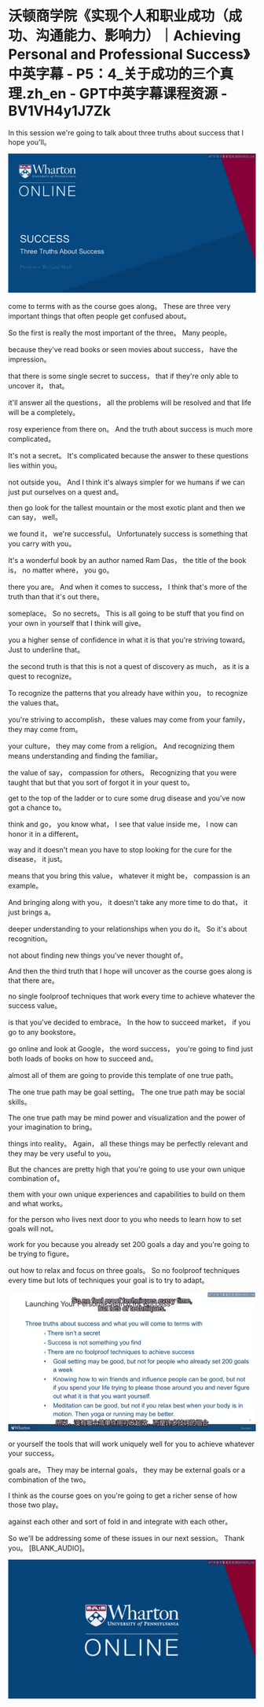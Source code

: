 # 沃顿商学院《实现个人和职业成功（成功、沟通能力、影响力）｜Achieving Personal and Professional Success》中英字幕 - P5：4_关于成功的三个真理.zh_en - GPT中英字幕课程资源 - BV1VH4y1J7Zk

In this session we're going to talk about three truths about success that I hope you'll。

![](img/debde9ca11274b866a964506487d32ef_1.png)

come to terms with as the course goes along。 These are three very important things that often people get confused about。

So the first is really the most important of the three。 Many people。

because they've read books or seen movies about success， have the impression。

that there is some single secret to success， that if they're only able to uncover it， that。

it'll answer all the questions， all the problems will be resolved and that life will be a completely。

rosy experience from there on。 And the truth about success is much more complicated。

It's not a secret。 It's complicated because the answer to these questions lies within you。

not outside you。 And I think it's always simpler for we humans if we can just put ourselves on a quest and。

then go look for the tallest mountain or the most exotic plant and then we can say， well。

we found it， we're successful。 Unfortunately success is something that you carry with you。

It's a wonderful book by an author named Ram Das， the title of the book is， no matter where， you go。

there you are。 And when it comes to success， I think that's more of the truth than that it's out there。

someplace。 So no secrets。 This is all going to be stuff that you find on your own in yourself that I think will give。

you a higher sense of confidence in what it is that you're striving toward。 Just to underline that。

the second truth is that this is not a quest of discovery as much， as it is a quest to recognize。

To recognize the patterns that you already have within you， to recognize the values that。

you're striving to accomplish， these values may come from your family， they may come from。

your culture， they may come from a religion。 And recognizing them means understanding and finding the familiar。

the value of say， compassion for others。 Recognizing that you were taught that but that you sort of forgot it in your quest to。

get to the top of the ladder or to cure some drug disease and you've now got a chance to。

think and go， you know what， I see that value inside me， I now can honor it in a different。

way and it doesn't mean you have to stop looking for the cure for the disease， it just。

means that you bring this value， whatever it might be， compassion is an example。

And bringing along with you， it doesn't take any more time to do that， it just brings a。

deeper understanding to your relationships when you do it。 So it's about recognition。

not about finding new things you've never thought of。

And then the third truth that I hope will uncover as the course goes along is that there are。

no single foolproof techniques that work every time to achieve whatever the success value。

is that you've decided to embrace。 In the how to succeed market， if you go to any bookstore。

go online and look at Google， the word success， you're going to find just both loads of books on how to succeed and。

almost all of them are going to provide this template of one true path。

The one true path may be goal setting。 The one true path may be social skills。

The one true path may be mind power and visualization and the power of your imagination to bring。

things into reality。 Again， all these things may be perfectly relevant and they may be very useful to you。

But the chances are pretty high that you're going to use your own unique combination of。

them with your own unique experiences and capabilities to build on them and what works。

for the person who lives next door to you who needs to learn how to set goals will not。

work for you because you already set 200 goals a day and you're going to be trying to figure。

out how to relax and focus on three goals。 So no foolproof techniques every time but lots of techniques your goal is to try to adapt。

![](img/debde9ca11274b866a964506487d32ef_3.png)

or yourself the tools that will work uniquely well for you to achieve whatever your success。

goals are。 They may be internal goals， they may be external goals or a combination of the two。

I think as the course goes on you're going to get a richer sense of how those two play。

against each other and sort of fold in and integrate with each other。

So we'll be addressing some of these issues in our next session。 Thank you。 [BLANK_AUDIO]。

![](img/debde9ca11274b866a964506487d32ef_5.png)

